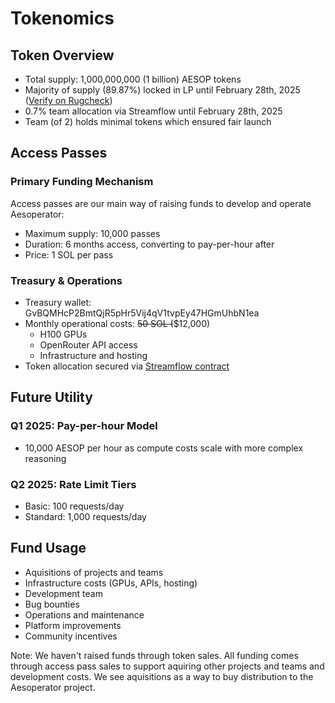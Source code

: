 # Tokenomics

## Token Overview

* Total supply: 1,000,000,000 (1 billion) AESOP tokens
* Majority of supply (89.87%) locked in LP until February 28th, 2025 ([Verify on Rugcheck](https://rugcheck.xyz/tokens/CpEpquNgiGyeMeTBrJJCgMXL8vn1jCkWKVbSurhJpump))
* 0.7% team allocation via Streamflow until February 28th, 2025
* Team (of 2) holds minimal tokens which ensured fair launch

## Access Passes

### Primary Funding Mechanism

Access passes are our main way of raising funds to develop and operate Aesoperator:

* Maximum supply: 10,000 passes
* Duration: 6 months access, converting to pay-per-hour after
* Price: 1 SOL per pass

### Treasury & Operations

* Treasury wallet: GvBQMHcP2BmtQjR5pHr5Vij4qV1tvpEy47HGmUhbN1ea
* Monthly operational costs: ~~50 SOL (~~$12,000)
  * H100 GPUs
  * OpenRouter API access
  * Infrastructure and hosting
* Token allocation secured via [Streamflow contract](https://app.streamflow.finance/contract/solana/mainnet/HCym2tDaV1eZFkfpBns6RABKufVcbmXxFApg9jPkiweY)

## Future Utility

### Q1 2025: Pay-per-hour Model

* 10,000 AESOP per hour as compute costs scale with more complex reasoning

### Q2 2025: Rate Limit Tiers

* Basic: 100 requests/day
* Standard: 1,000 requests/day

## Fund Usage

* Aquisitions of projects and teams
* Infrastructure costs (GPUs, APIs, hosting)
* Development team
* Bug bounties
* Operations and maintenance
* Platform improvements
* Community incentives

Note: We haven't raised funds through token sales. All funding comes through access pass sales to support aquiring other projects and teams and development costs. We see aquisitions as a way to buy distribution to the Aesoperator project.
